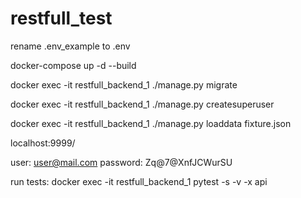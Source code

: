 # restfull_test
rename .env_example to .env

docker-compose up -d --build

docker exec -it restfull_backend_1 ./manage.py migrate

docker exec -it restfull_backend_1 ./manage.py createsuperuser

docker exec -it restfull_backend_1 ./manage.py loaddata fixture.json

localhost:9999/

user: user@mail.com
password: Zq@7@XnfJCWurSU

run tests: docker exec -it restfull_backend_1 pytest -s -v -x api
